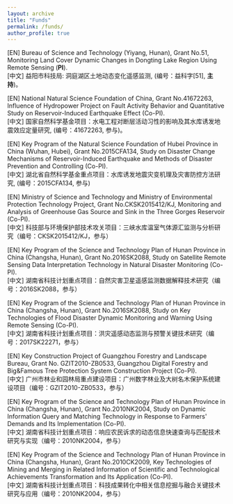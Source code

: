 ```yaml
---
layout: archive
title: "Funds"
permalink: /funds/
author_profile: true
---
```


[EN] Bureau of Science and Technology (Yiyang, Hunan), Grant No.51, Monitoring Land Cover Dynamic Changes in Dongting Lake Region Using Remote Sensing (<b>PI</b>).<br>
[中文] 益阳市科技局: 洞庭湖区土地动态变化遥感监测, (编号：益科字[51], <b>主持</b>)。

[EN] National Natural Science Foundation of China, Grant No.41672263, Influence of Hydropower Project on Fault Activity Behavior and Quantitative Study on Reservoir-Induced Earthquake Effect (Co-PI).<br>
[中文] 国家自然科学基金项目：水电工程对断层活动习性的影响及其水库诱发地震效应定量研究, (编号：41672263, 参与)。

[EN] Key Program of the Natural Science Foundation of Hubei Province in China (Wuhan, Hubei), Grant No.2015CFA134, Study on Disaster Change Mechanisms of Reservoir-Induced Earthquake and Methods of Disaster Prevention and Controlling (Co-PI).<br>
[中文] 湖北省自然科学基金重点项目：水库诱发地震灾变机理及灾害防控方法研究, (编号：2015CFA134, 参与)

[EN] Ministry of Science and Technology and Ministry of Environmental Protection Technology Project, Grant No.CKSK2015412/KJ, Monitoring and Analysis of Greenhouse Gas Source and Sink in the Three Gorges Reservoir (Co-PI). <br>
[中文] 科技部与环境保护部技术攻关项目：三峡水库温室气体源汇监测与分析研究（编号：CKSK2015412/KJ，参与）

[EN] Key Program of the Science and Technology Plan of Hunan Province in China (Changsha, Hunan), Grant No.2016SK2088, Study on Satellite Remote Sensing Data Interpretation Technology in Natural Disaster Monitoring (Co-PI).<br>
[中文] 湖南省科技计划重点项目：自然灾害卫星遥感监测数据解释技术研究（编号：2016SK2088，参与）

[EN] Key Program of the Science and Technology Plan of Hunan Province in China (Changsha, Hunan), Grant No.2016SK2088, Study on Key Technologies of Flood Disaster Dynamic Monitoring and Warning Using Remote Sensing (Co-PI).<br>
[中文] 湖南省科技计划重点项目：洪灾遥感动态监测与预警关键技术研究（编号：2017SK22271，参与）

[EN] Key Construction Project of Guangzhou Forestry and Landscape Bureau, Grant No. GZIT2010-ZB0533, Guangzhou Digital Forestry and Big&Famous Tree Protection System Construction Project (Co-PI).<br>
[中文] 广州市林业和园林局重点建设项目：广州数字林业及大树名木保护系统建设项目（编号：GZIT2010-ZB0533，参与）


[EN] Key Program of the Science and Technology Plan of Hunan Province in China (Changsha, Hunan), Grant No.2010NK2004, Study on Dynamic Information Query and Matching Technology in Response to Farmers' Demands and Its Implementation (Co-PI).<br>
[中文] 湖南省科技计划重点项目：响应农民诉求的动态信息快速查询与匹配技术研究与实现（编号：2010NK2004，参与）

[EN] Key Program of the Science and Technology Plan of Hunan Province in China (Changsha, Hunan), Grant No.2010CK2009, Key Technologies of Mining and Merging in Related Information of Scientific and Technological Achievements Transformation and Its Application (Co-PI).<br>
[中文] 湖南省科技计划重点项目：科技成果转化中相关信息挖掘与融合关键技术研究与应用（编号：2010NK2004，参与）
